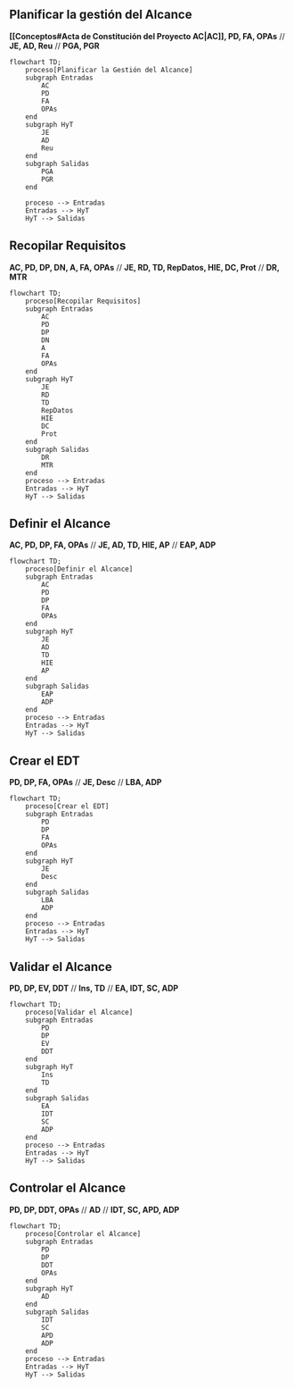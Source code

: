 ## Planificar la gestión del Alcance
**[[Conceptos#Acta de Constitución del Proyecto AC|AC]], PD, FA, OPAs** // **JE, AD, Reu** // **PGA, PGR**

```mermaid
flowchart TD;
	proceso[Planificar la Gestión del Alcance]
	subgraph Entradas
		AC
		PD
		FA
		OPAs
	end
	subgraph HyT
		JE
		AD
		Reu
	end
	subgraph Salidas
		PGA
		PGR
	end

	proceso --> Entradas
	Entradas --> HyT
	HyT --> Salidas
```

## Recopilar Requisitos 
**AC, PD, DP, DN, A, FA, OPAs** // **JE, RD, TD, RepDatos, HIE, DC, Prot** // **DR, MTR**

```mermaid
flowchart TD;
	proceso[Recopilar Requisitos]
	subgraph Entradas
		AC
		PD
		DP
		DN
		A
		FA
		OPAs
	end
	subgraph HyT
		JE
		RD
		TD
		RepDatos
		HIE
		DC
		Prot
	end
	subgraph Salidas
		DR
		MTR
	end
	proceso --> Entradas
	Entradas --> HyT
	HyT --> Salidas
```

## Definir el Alcance
**AC, PD, DP, FA, OPAs** // **JE, AD, TD, HIE, AP** // **EAP, ADP**

```mermaid
flowchart TD;
	proceso[Definir el Alcance]
	subgraph Entradas
		AC
		PD
		DP
		FA
		OPAs
	end
	subgraph HyT
		JE
		AD
		TD
		HIE
		AP
	end
	subgraph Salidas
		EAP
		ADP
	end
	proceso --> Entradas
	Entradas --> HyT
	HyT --> Salidas
```

## Crear el EDT
**PD, DP, FA, OPAs** // **JE, Desc** // **LBA, ADP**

```mermaid
flowchart TD;
	proceso[Crear el EDT]
	subgraph Entradas
		PD
		DP
		FA
		OPAs
	end
	subgraph HyT
		JE
		Desc
	end
	subgraph Salidas
		LBA
		ADP
	end
	proceso --> Entradas
	Entradas --> HyT
	HyT --> Salidas
```

## Validar el Alcance
**PD, DP, EV, DDT** // **Ins, TD** // **EA, IDT, SC, ADP**

```mermaid
flowchart TD;
	proceso[Validar el Alcance]
	subgraph Entradas
		PD
		DP
		EV
		DDT
	end
	subgraph HyT
		Ins
		TD
	end
	subgraph Salidas
		EA
		IDT
		SC
		ADP
	end
	proceso --> Entradas
	Entradas --> HyT
	HyT --> Salidas
```

## Controlar el Alcance
**PD, DP, DDT, OPAs** // **AD** // **IDT, SC, APD, ADP**

```mermaid
flowchart TD;
	proceso[Controlar el Alcance]
	subgraph Entradas
		PD
		DP
		DDT
		OPAs
	end
	subgraph HyT
		AD
	end
	subgraph Salidas
		IDT
		SC
		APD
		ADP
	end
	proceso --> Entradas
	Entradas --> HyT
	HyT --> Salidas
```
